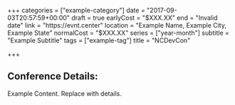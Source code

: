 +++
categories = ["example-category"]
date = "2017-09-03T20:57:59+00:00"
draft = true
earlyCost = "$XXX.XX"
end = "Invalid date"
link = "https://evnt.center"
location = "Example Name, Example City, Example State"
normalCost = "$XXX.XX"
series = ["year-month"]
subtitle = "Example Subtitle"
tags = ["example-tag"]
title = "NCDevCon"

+++

## Conference Details: 

Example Content. Replace with details.
